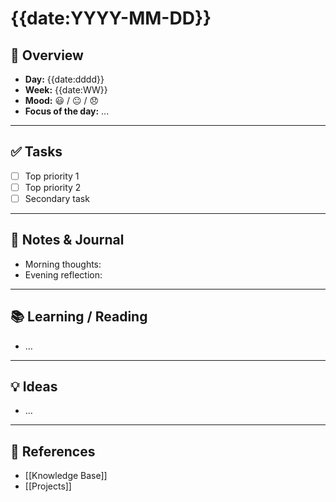 # {{date:YYYY-MM-DD}}  

## 📅 Overview
- **Day:** {{date:dddd}}  
- **Week:** {{date:WW}}  
- **Mood:** 😃 / 😐 / 😞  
- **Focus of the day:** ...

---

## ✅ Tasks
- [ ] Top priority 1
- [ ] Top priority 2
- [ ] Secondary task

---

## 📝 Notes & Journal
- Morning thoughts:
- Evening reflection:

---

## 📚 Learning / Reading
- …

---

## 💡 Ideas
- …

---

## 🔗 References
- [[Knowledge Base]]
- [[Projects]]
